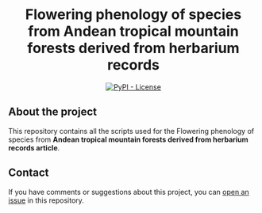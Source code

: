 <h1 align="center">
    Flowering phenology of species from Andean tropical mountain forests derived from herbarium records
</h1>

<p align="center">
    <a href="https://github.com/sayalaruano/Phenology_from_herbarium_records/blob/main/LICENSE">
    <img alt="PyPI - License" src="https://img.shields.io/pypi/l/bioregistry" />
    </a>
</p>


## **About the project**
This repository contains all the scripts used for the Flowering phenology of species from **Andean tropical mountain forests derived from herbarium records article**.


## **Contact**
If you have comments or suggestions about this project, you can [open an issue][issues] in this repository.

[issues]: https://github.com/sayalaruano/Phenology_from_herbarium_records/issues/new





